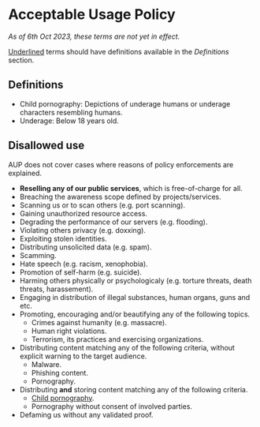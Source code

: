 # Acceptable Usage Policy
*As of 6th Oct 2023, these terms are not yet in effect.*

<u>Underlined</u> terms should have definitions available in the *Definitions* section.

## Definitions
* Child pornography: Depictions of underage humans or underage characters resembling humans.
* Underage: Below 18 years old.

## Disallowed use
AUP does not cover cases where reasons of policy enforcements are explained.

* **Reselling any of our public services**, which is free-of-charge for all.
* Breaching the awareness scope defined by projects/services.
* Scanning us or to scan others (e.g. port scanning).
* Gaining unauthorized resource access.
* Degrading the performance of our servers (e.g. flooding).
* Violating others privacy (e.g. doxxing).
* Exploiting stolen identities.
* Distributing unsolicited data (e.g. spam).
* Scamming.
* Hate speech (e.g. racism, xenophobia).
* Promotion of self-harm (e.g. suicide).
* Harming others physically or psychologicaly (e.g. torture threats, death threats, harassement).
* Engaging in distribution of illegal substances, human organs, guns and etc.
* Promoting, encouraging and/or beautifying any of the following topics.
  * Crimes against humanity (e.g. massacre).
  * Human right violations.
  * Terrorism, its practices and exercising organizations.
* Distributing content matching any of the following criteria, without explicit warning to the target audience.
  * Malware.
  * Phishing content.
  * Pornography.
* Distributing **and** storing content matching any of the following criteria.
  * <u>Child pornography</u>.
  * Pornography without consent of involved parties.
* Defaming us without any validated proof.